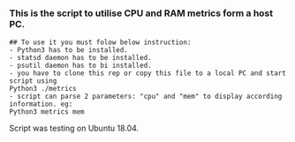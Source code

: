 ### This is the script to utilise CPU and RAM metrics form a host PC.
```
## To use it you must folow below instruction:
- Python3 has to be installed.
- statsd daemon has to be installed.
- psutil daemon has to bi installed.
- you have to clone this rep or copy this file to a local PC and start script using 
Python3 ./metrics
- script can parse 2 parameters: "cpu" and "mem" to display according information. eg:
Python3 metrics mem
```
Script was testing on Ubuntu 18.04.
